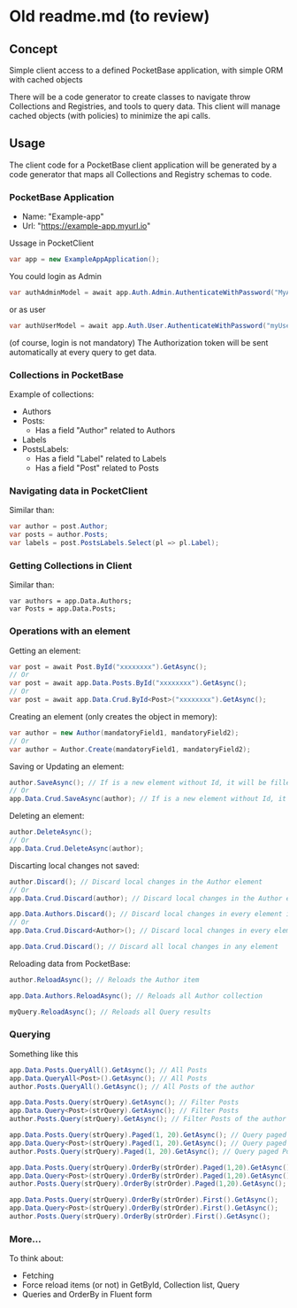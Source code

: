 # Old readme.md (to review)

## Concept

Simple client access to a defined PocketBase application, with simple ORM with cached objects

There will be a code generator to create classes to navigate throw Collections and Registries, and tools to query data. This client will manage cached objects (with policies) to minimize the api calls.

## Usage

The client code for a PocketBase client application will be generated by a code generator that maps all Collections and Registry schemas to code.

### PocketBase Application

- Name: "Example-app"
- Url: "https://example-app.myurl.io"

Ussage in PocketClient

```csharp
var app = new ExampleAppApplication();
```

You could login as Admin

```csharp
var authAdminModel = await app.Auth.Admin.AuthenticateWithPassword("MyAdmin@email.com", "myAdminPwd");
```

or as user

```csharp
var authUserModel = await app.Auth.User.AuthenticateWithPassword("myUser@email.com", "myUserPwd");
```

(of course, login is not mandatory)
The Authorization token will be sent automatically at every query to get data.

### Collections in PocketBase

Example of collections:

- Authors
- Posts:
  - Has a field "Author" related to Authors
- Labels
- PostsLabels:
  - Has a field "Label" related to Labels
  - Has a field "Post" related to Posts

### Navigating data in PocketClient

Similar than:

```csharp
var author = post.Author;
var posts = author.Posts;
var labels = post.PostsLabels.Select(pl => pl.Label);
```

### Getting Collections in Client

Similar than:

```charp
var authors = app.Data.Authors;
var Posts = app.Data.Posts;
```

### Operations with an element

Getting an element:

```csharp
var post = await Post.ById("xxxxxxxx").GetAsync();
// Or
var post = await app.Data.Posts.ById("xxxxxxxx").GetAsync();
// Or
var post = await app.Data.Crud.ById<Post>("xxxxxxxx").GetAsync();
```

Creating an element (only creates the object in memory):

```csharp
var author = new Author(mandatoryField1, mandatoryField2);
// Or
var author = Author.Create(mandatoryField1, mandatoryField2);
```

Saving or Updating an element:

```csharp
author.SaveAsync(); // If is a new element without Id, it will be filled from PocketBae after saved
// Or
app.Data.Crud.SaveAsync(author); // If is a new element without Id, it will be filled from PocketBae after saved
```

Deleting an element:

```csharp
author.DeleteAsync(); 
// Or
app.Data.Crud.DeleteAsync(author); 
```

Discarting local changes not saved:

```csharp
author.Discard(); // Discard local changes in the Author element
// Or
app.Data.Crud.Discard(author); // Discard local changes in the Author element

app.Data.Authors.Discard(); // Discard local changes in every element in Authors collection
// Or
app.Data.Crud.Discard<Author>(); // Discard local changes in every element of type Author

app.Data.Crud.Discard(); // Discard all local changes in any element
```

Reloading data from PocketBase:

```csharp
author.ReloadAsync(); // Reloads the Author item

app.Data.Authors.ReloadAsync(); // Reloads all Author collection

myQuery.ReloadAsync(); // Reloads all Query results
```

### Querying

Something like this

```csharp
app.Data.Posts.QueryAll().GetAsync(); // All Posts
app.Data.QueryAll<Post>().GetAsync(); // All Posts
author.Posts.QueryAll().GetAsync(); // All Posts of the author

app.Data.Posts.Query(strQuery).GetAsync(); // Filter Posts
app.Data.Query<Post>(strQuery).GetAsync(); // Filter Posts
author.Posts.Query(strQuery).GetAsync(); // Filter Posts of the author

app.Data.Posts.Query(strQuery).Paged(1, 20).GetAsync(); // Query paged
app.Data.Query<Post>(strQuery).Paged(1, 20).GetAsync(); // Query paged
author.Posts.Query(strQuery).Paged(1, 20).GetAsync(); // Query paged Posts of the author

app.Data.Posts.Query(strQuery).OrderBy(strOrder).Paged(1,20).GetAsync(); // Ordered and Paged
app.Data.Query<Post>(strQuery).OrderBy(strOrder).Paged(1,20).GetAsync();
author.Posts.Query(strQuery).OrderBy(strOrder).Paged(1,20).GetAsync(); // Query ordered and paged Posts of the author

app.Data.Posts.Query(strQuery).OrderBy(strOrder).First().GetAsync(); 
app.Data.Query<Post>(strQuery).OrderBy(strOrder).First().GetAsync();
author.Posts.Query(strQuery).OrderBy(strOrder).First().GetAsync();
```

### More...

To think about:

- Fetching
- Force reload items (or not) in GetById, Collection list, Query
- Queries and OrderBy in Fluent form
